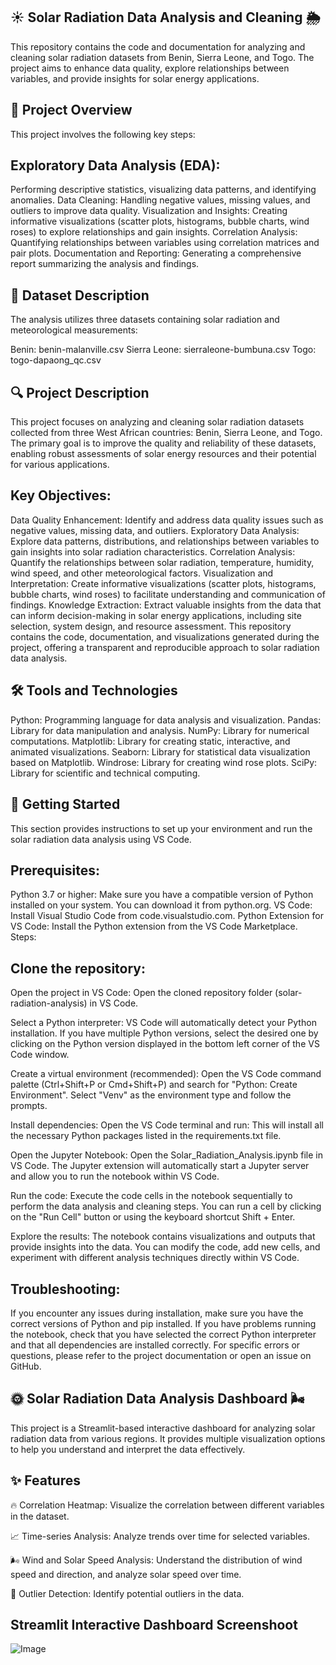 ## ☀️ Solar Radiation Data Analysis and Cleaning 🌦️
This repository contains the code and documentation for analyzing and cleaning solar radiation datasets from Benin, Sierra Leone, and Togo. The project aims to enhance data quality, explore relationships between variables, and provide insights for solar energy applications.

## 🚀 Project Overview
This project involves the following key steps:

## Exploratory Data Analysis (EDA):
Performing descriptive statistics, visualizing data patterns, and identifying anomalies.
Data Cleaning: Handling negative values, missing values, and outliers to improve data quality.
Visualization and Insights: Creating informative visualizations (scatter plots, histograms, bubble charts, wind roses) to explore relationships and gain insights.
Correlation Analysis: Quantifying relationships between variables using correlation matrices and pair plots.
Documentation and Reporting: Generating a comprehensive report summarizing the analysis and findings.
## 📂 Dataset Description
The analysis utilizes three datasets containing solar radiation and meteorological measurements:

Benin: benin-malanville.csv
Sierra Leone: sierraleone-bumbuna.csv
Togo: togo-dapaong_qc.csv
## 🔍 Project Description
This project focuses on analyzing and cleaning solar radiation datasets collected from three West African countries: Benin, Sierra Leone, and Togo. The primary goal is to improve the quality and reliability of these datasets, enabling robust assessments of solar energy resources and their potential for various applications.

## Key Objectives:

Data Quality Enhancement: Identify and address data quality issues such as negative values, missing data, and outliers.
Exploratory Data Analysis: Explore data patterns, distributions, and relationships between variables to gain insights into solar radiation characteristics.
Correlation Analysis: Quantify the relationships between solar radiation, temperature, humidity, wind speed, and other meteorological factors.
Visualization and Interpretation: Create informative visualizations (scatter plots, histograms, bubble charts, wind roses) to facilitate understanding and communication of findings.
Knowledge Extraction: Extract valuable insights from the data that can inform decision-making in solar energy applications, including site selection, system design, and resource assessment.
This repository contains the code, documentation, and visualizations generated during the project, offering a transparent and reproducible approach to solar radiation data analysis.

## 🛠️ Tools and Technologies
Python: Programming language for data analysis and visualization.
Pandas: Library for data manipulation and analysis.
NumPy: Library for numerical computations.
Matplotlib: Library for creating static, interactive, and animated visualizations.
Seaborn: Library for statistical data visualization based on Matplotlib.
Windrose: Library for creating wind rose plots.
SciPy: Library for scientific and technical computing.
## 🚀 Getting Started
This section provides instructions to set up your environment and run the solar radiation data analysis using VS Code.

## Prerequisites:

Python 3.7 or higher: Make sure you have a compatible version of Python installed on your system. You can download it from python.org.
VS Code: Install Visual Studio Code from code.visualstudio.com.
Python Extension for VS Code: Install the Python extension from the VS Code Marketplace.
Steps:

## Clone the repository:

Open the project in VS Code: Open the cloned repository folder (solar-radiation-analysis) in VS Code.

Select a Python interpreter: VS Code will automatically detect your Python installation. If you have multiple Python versions, select the desired one by clicking on the Python version displayed in the bottom left corner of the VS Code window.

Create a virtual environment (recommended): Open the VS Code command palette (Ctrl+Shift+P or Cmd+Shift+P) and search for "Python: Create Environment". Select "Venv" as the environment type and follow the prompts.

Install dependencies: Open the VS Code terminal and run: This will install all the necessary Python packages listed in the requirements.txt file.

Open the Jupyter Notebook: Open the Solar_Radiation_Analysis.ipynb file in VS Code. The Jupyter extension will automatically start a Jupyter server and allow you to run the notebook within VS Code.

Run the code: Execute the code cells in the notebook sequentially to perform the data analysis and cleaning steps. You can run a cell by clicking on the "Run Cell" button or using the keyboard shortcut Shift + Enter.

Explore the results: The notebook contains visualizations and outputs that provide insights into the data. You can modify the code, add new cells, and experiment with different analysis techniques directly within VS Code.

## Troubleshooting:

If you encounter any issues during installation, make sure you have the correct versions of Python and pip installed.
If you have problems running the notebook, check that you have selected the correct Python interpreter and that all dependencies are installed correctly.
For specific errors or questions, please refer to the project documentation or open an issue on GitHub.

## 🌞 Solar Radiation Data Analysis Dashboard 🌬️
This project is a Streamlit-based interactive dashboard for analyzing solar radiation data from various regions. It provides multiple visualization options to help you understand and interpret the data effectively.

## ✨ Features 

🔥 Correlation Heatmap: Visualize the correlation between different variables in the dataset. 

📈 Time-series Analysis: Analyze trends over time for selected variables.

🌬️ Wind and Solar Speed Analysis: Understand the distribution of wind speed and direction, and analyze solar speed over time. 

🚨 Outlier Detection: Identify potential outliers in the data.

## Streamlit Interactive Dashboard Screenshoot

![Image](https://github.com/user-attachments/assets/784f8e24-083a-4d7c-aaf5-3d3a007cdbc5)
